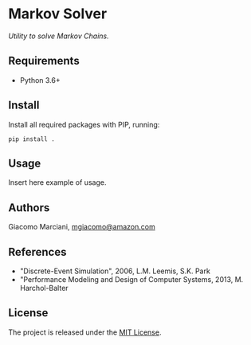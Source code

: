 # Markov Solver
*Utility to solve Markov Chains.*

## Requirements
* Python 3.6+

## Install
Install all required packages with PIP, running:
```shell
pip install .
```

## Usage
Insert here example of usage.

## Authors
Giacomo Marciani, [mgiacomo@amazon.com](mailto:mgiacomo@amazon.com)

## References
* "Discrete-Event Simulation", 2006, L.M. Leemis, S.K. Park
* "Performance Modeling and Design of Computer Systems, 2013, M. Harchol-Balter

## License
The project is released under the [MIT License](https://opensource.org/licenses/MIT).
